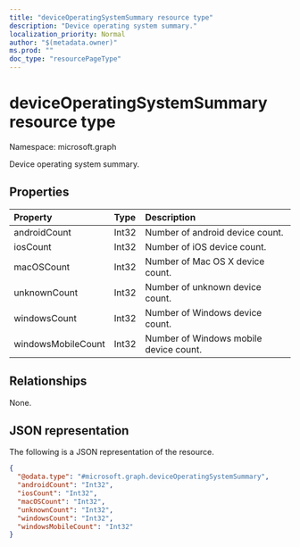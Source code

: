 ```yaml
---
title: "deviceOperatingSystemSummary resource type"
description: "Device operating system summary."
localization_priority: Normal
author: "$(metadata.owner)"
ms.prod: ""
doc_type: "resourcePageType"
---
```


# deviceOperatingSystemSummary resource type

Namespace: microsoft.graph

Device operating system summary.

## Properties

| Property           | Type  | Description                            |
| :----------------- | :---- | :------------------------------------- |
| androidCount       | Int32 | Number of android device count.        |
| iosCount           | Int32 | Number of iOS device count.            |
| macOSCount         | Int32 | Number of Mac OS X device count.       |
| unknownCount       | Int32 | Number of unknown device count.        |
| windowsCount       | Int32 | Number of Windows device count.        |
| windowsMobileCount | Int32 | Number of Windows mobile device count. |

## Relationships

None.

## JSON representation

The following is a JSON representation of the resource.

<!-- {
  "blockType": "resource",
  "@odata.type": "microsoft.graph.deviceOperatingSystemSummary",
}
-->

```json
{
  "@odata.type": "#microsoft.graph.deviceOperatingSystemSummary",
  "androidCount": "Int32",
  "iosCount": "Int32",
  "macOSCount": "Int32",
  "unknownCount": "Int32",
  "windowsCount": "Int32",
  "windowsMobileCount": "Int32"
}
```